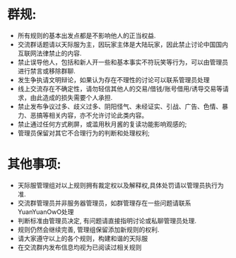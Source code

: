 # 群规:
- 所有规则的基本出发点都是不影响他人的正当权益.
- 交流群话题请以天际服为主，因玩家主体是大陆玩家，因此禁止讨论中国国内互联网法律禁止的内容.
- 禁止误导他人，包括和新人开一些和基本事实不符玩笑等行为，可以由管理员进行禁言或移除群聊.
- 发生争执请文明辩论，如果认为存在不理性的讨论可以联系管理员处理
- 线上交流存在不确定性，请勿轻信其他人的交易/借钱/账号借用/诱导交易等请求，由此造成的损失需要个人承担.
- 禁止发布争议过多、歧义过多、阴阳怪气、未经证实、引战、广告、色情、暴力、恶搞等相关内容，亦不允许讨论此类内容。
- 禁止通过任何方式刷屏，或滥用秋月酱的复读功能影响观感的;
- 管理员保留对其它不合理行为的判断和处理权利;


# 其他事项:
- 天际服管理组对以上规则拥有裁定权以及解释权,具体处罚请以管理员执行为准.
- 交流群管理员并非服务器管理员，如群管理存在一些问题请联系YuanYuanOwO处理
- 判断标准由管理员决定, 有问题请直接指明讨论或私聊管理员处理.
- 规则仍然会继续完善, 管理组保留添加新规则的权利.
- 请大家遵守以上的各个规则，构建和谐的天际服
- 在交流群内发布信息均视为已阅读过相关规则
